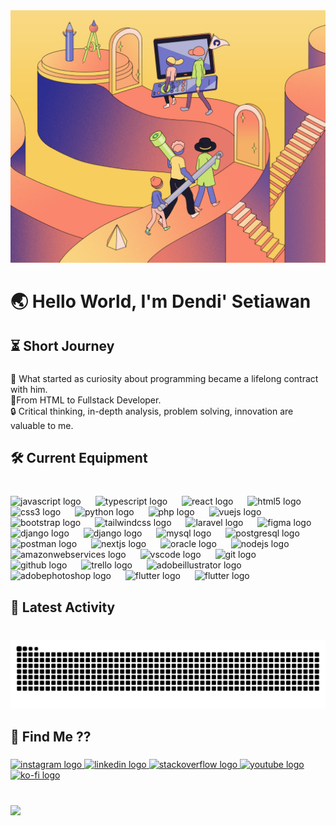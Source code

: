 <img src="./assets/githubedu.png">

<h1 align="left">🌏 Hello World, I'm Dendi' Setiawan</h1>

<h2 align="left">⏳ Short Journey</h2>

###

<p align="left">📍 What started as curiosity about programming became a lifelong contract with him.<br>🔑From HTML to Fullstack Developer.<br>🔒 Critical thinking, in-depth analysis, problem solving, innovation are valuable to me.</p>

###

<h2 align="left">🛠 Current Equipment</h2>

###

<br clear="both">

<div align="left">
  <img src="https://skillicons.dev/icons?i=js" height="40" alt="javascript logo"  />
  <img width="15" />
  <img src="https://skillicons.dev/icons?i=ts" height="40" alt="typescript logo"  />
  <img width="15" />
  <img src="https://cdn.simpleicons.org/react/61DAFB" height="40" alt="react logo"  />
  <img width="15" />
  <img src="https://cdn.jsdelivr.net/gh/devicons/devicon/icons/html5/html5-original.svg" height="40" alt="html5 logo"  />
  <img width="15" />
  <img src="https://cdn.jsdelivr.net/gh/devicons/devicon/icons/css3/css3-original.svg" height="40" alt="css3 logo"  />
  <img width="15" />
  <img src="https://skillicons.dev/icons?i=py" height="40" alt="python logo"  />
  <img width="15" />
  <img src="https://skillicons.dev/icons?i=php" height="40" alt="php logo"  />
  <img width="15" />
  <img src="https://skillicons.dev/icons?i=vue" height="40" alt="vuejs logo"  />
  <img width="15" />
  <img src="https://skillicons.dev/icons?i=bootstrap" height="40" alt="bootstrap logo"  />
  <img width="15" />
  <img src="https://skillicons.dev/icons?i=tailwind" height="40" alt="tailwindcss logo"  />
  <img width="15" />
  <img src="https://skillicons.dev/icons?i=laravel" height="40" alt="laravel logo"  />
  <img width="15" />
  <img src="https://skillicons.dev/icons?i=figma" height="40" alt="figma logo"  />
  <img width="15" />
  <img src="https://skillicons.dev/icons?i=python" height="40" alt="django logo"  />
  <img width="15" />
  <img src="https://skillicons.dev/icons?i=django" height="40" alt="django logo"  />
  <img width="15" />
  <img src="https://skillicons.dev/icons?i=mysql" height="40" alt="mysql logo"  />
  <img width="15" />
  <img src="https://skillicons.dev/icons?i=postgres" height="40" alt="postgresql logo"  />
  <img width="15" />
  <img src="https://cdn.simpleicons.org/postman/FF6C37" height="40" alt="postman logo"  />
  <img width="15" />
  <img src="https://skillicons.dev/icons?i=nextjs" height="40" alt="nextjs logo"  />
  <img width="15" />
  <img src="https://cdn.simpleicons.org/oracle/F80000" height="40" alt="oracle logo"  />
  <img width="15" />
  <img src="https://skillicons.dev/icons?i=nodejs" height="40" alt="nodejs logo"  />
  <img width="15" />
  <img src="https://skillicons.dev/icons?i=aws" height="40" alt="amazonwebservices logo"  />
  <img width="15" />
  <img src="https://skillicons.dev/icons?i=vscode" height="40" alt="vscode logo"  />
  <img width="15" />
  <img src="https://skillicons.dev/icons?i=git" height="40" alt="git logo"  />
  <img width="15" />
  <img src="https://skillicons.dev/icons?i=github" height="40" alt="github logo"  />
  <img width="15" />
  <img src="https://cdn.simpleicons.org/trello/0052CC" height="40" alt="trello logo"  />
  <img width="15" />
  <img src="https://skillicons.dev/icons?i=ai" height="40" alt="adobeillustrator logo"  />
  <img width="15" />
  <img src="https://skillicons.dev/icons?i=ps" height="40" alt="adobephotoshop logo"  />
  <img width="15" />
  <img src="https://skillicons.dev/icons?i=dart" height="40" alt="flutter logo" />
  <img width="15" />
  <img src="https://skillicons.dev/icons?i=flutter" height="40" alt="flutter logo" />
</div>

###

<h2 align="left">🎯 Latest Activity</h2>

###

<br clear="both">

<img src="https://raw.githubusercontent.com/dendik-creation/dendik-creation/output/snake.svg" alt="Snake animation" />

###

<h2 align="left">🤙 Find Me ??</h2>

###

<div align="left">
  <a href="https://instagram.com/dendik_542" target="_blank">
    <img src="https://img.shields.io/static/v1?message=D&logo=instagram&label=&color=E4405F&logoColor=white&labelColor=&style=for-the-badge" height="30" alt="instagram logo"  />
  </a>
  <a href="https://www.linkedin.com/in/dendi-setiawan" target="_blank">
    <img src="https://img.shields.io/static/v1?message=E&logo=linkedin&label=&color=0077B5&logoColor=white&labelColor=&style=for-the-badge" height="30" alt="linkedin logo"  />
  </a>
  <a href="https://stackoverflow.com/users/21011492/dendi-2" target="_blank">
    <img src="https://img.shields.io/static/v1?message=N&logo=stackoverflow&label=&color=FE7A16&logoColor=white&labelColor=&style=for-the-badge" height="30" alt="stackoverflow logo"  />
  </a>
  <a href="https://youtube.com/@dendi_2927?si=vTKyrvjwN66HX4Y3" target="_blank">
    <img src="https://img.shields.io/static/v1?message=D&logo=youtube&label=&color=FF0000&logoColor=white&labelColor=&style=for-the-badge" height="30" alt="youtube logo"  />
  </a>
  <a href="https://ko-fi.com/dendik_2" target="_blank">
    <img src="https://img.shields.io/static/v1?message=I&logo=ko-fi&label=&color=F16061&logoColor=white&labelColor=&style=for-the-badge" height="30" alt="ko-fi logo"  />
  </a>
</div>

###

<br clear="both">

<div align="left">
  <img src="https://visitor-badge.laobi.icu/badge?page_id=dendik-creation.dendik-creation&left_text=Profile%20Views"  />
</div>
